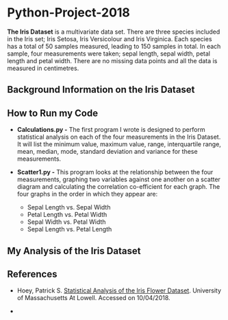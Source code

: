 # Python-Project-2018

**The Iris Dataset** is a multivariate data set. 
There are three species included in the Iris set; Iris Setosa, Iris Versicolour and Iris Virginica. 
Each species has a total of 50 samples measured, leading to 150 samples in total. 
In each sample, four measurements were taken; sepal length, sepal width, petal length and petal width. There are no missing data points and all the data is measured in centimetres. 

## Background Information on the Iris Dataset


## How to Run my Code
* **Calculations.py -**
The first program I wrote is designed to perform statistical analysis on each of the four measurements in the Iris Dataset. It will list the minimum value, maximum value, range, interquartile range, mean, median, mode, standard deviation and variance for these measurements. 

* **Scatter1.py -**
This program looks at the relationship between the four measurements, graphing two variables against one another on a scatter diagram and calculating the correlation co-efficient for each graph. The four graphs in the order in which they appear are:

  * Sepal Length vs. Sepal Width
  * Petal Length vs. Petal Width
  * Sepal Width vs. Petal Width 
  * Sepal Length vs. Petal Length

## My Analysis of the Iris Dataset


## References

* Hoey, Patrick S. [Statistical Analysis of the Iris Flower Dataset](http://patrickhoey.com/downloads/Computer_Science/03_Patrick_Hoey_Data_Visualization_Dataset_paper.pdf). University of Massachusetts At Lowell. Accessed on 10/04/2018.

*
